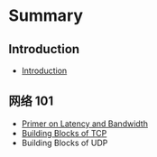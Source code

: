 # Summary

## Introduction

* [Introduction](README.md)

## 网络 101

* [Primer on Latency and Bandwidth](primer-on-latency-and-bandwidth.md)
* [Building Blocks of TCP](building-blocks-of-tcp.md)
* Building Blocks of UDP

